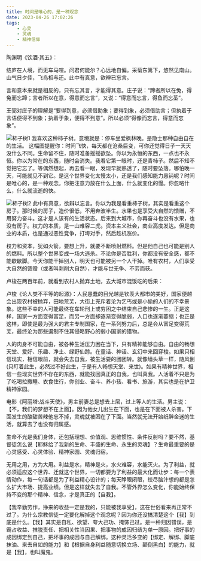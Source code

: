 ```yaml
---
title: 时间是唯心的，是一种观念
date: 2023-04-26 17:02:26
tags:
    - 心灵
    - 灵魂
    - 精神信仰
---
```

陶渊明《饮酒·其五》：

结庐在人境，而无车马喧。问君何能尔？心远地自偏。采菊东篱下，悠然见南山。山气日夕佳，飞鸟相与还。此中有真意，欲辨已忘言。


言和意本来就是相反的，只有忘其言，才能得其意。庄子说：“蹄者所以在兔，得兔而忘蹄；言者所以在意，得意而忘言”，又说：“得意而忘言，得鱼而忘荃”。

王弼对庄子的理解是“要得到意，必须借助象；要得到象，必须借助言；但执着于言语便得不到象；执着于象，便得不到意”。所以必须“得像而忘言，得意而忘象”。

![柿子树1](/image/柿子1.png)
我喜欢这种柿子树。意境就是：停车坐爱枫林晚。是隐士那种自由自在的生活。
这幅图提醒你：时间飞快，每天都在沧桑巨变，可你还觉得日子一天天没什么不同。生命留不住，随时准备摇摇欲坠。你以为永恒的东西，一点也不永恒。你以为常在的东西，随时会消失。我看它第一眼时，还是青柿子。然后不知不觉把它忘了。等偶然想起，再去看一眼，发现早就熟透了，随时要坠落。哪怕晚一天，可能就见不到它。是这个世界变化太慢太小，还是我们感知能力愚钝呢？时间是唯心的，是一种观念。你把注意力放在什么上面，什么就变化的慢。你忽略什么，什么就流逝的快。

![柿子树2](/image/柿子2.png)
此中有真意，欲辩以忘言。你以为我是看重柿子树，其实是看重这个房子。那时候的房子，造价很低，不用奔波半生。水果也是享受大自然的馈赠，不用努力奋斗。这才是人该有的生活状态。后来到大城市，你再奋斗也没有水果，也没有房子。权力的本质，是一山难容二虎。资本主义社会，商业高度发达。但是商业的本质，也是通过恶性竞争，打垮对手，然后趁机涨价。

权力和资本，犹如火箭，要想上升，就要不断喷射燃料。但是他自己也可能是别人的燃料。所以整个世界变成一场大逃杀。不论你是否胜利，你都没有安全感，都不能歇歇脚。今天你能干掉别人，明天也可能被另一个人干掉。唯有农村，人们享受大自然的馈赠（或者叫剥削大自然），才能与世无争、不劳而获。

卢梭在两百年前，就看到农村人抛弃土地，去大城市混饭吃的后果：

卢梭《论人类不平等的起源》：人民愚蠢的目光越是钦羡大都市的美好，国家便越会出现农村被抛弃，田地荒芜，大街上充斥着沦为乞丐或是小偷的人们的不幸景象。这些不幸的人可能最终在车轮刑上或穷困之中结束自己悲惨的一生。正是这样，国家一方面变得富足，而另一方面却逐渐变得脆弱，人口也逐渐萎缩；也正是这样，即使是最为强大的君主专制国家，在一系列努力后，总是会从富足变得荒芜，最终沦为那些遏制不住其侵略野心的弱小国家的猎物。

人的肉身不可能自由，被各种生活压力困在当下，只有精神能够自由。自由的畅想天堂、爱好、乐趣、净土、绿野仙踪。在童话、神话、玄幻中来回穿梭。如果只相信现实，相信眼前，就会失去自我，被生活耍的团团转。就像墙头草一样，随风倒(只盯着此生，必然过不好此生，于是有人畅想天堂、来世)。如果有精神世界，相信一些现实世界不存在的东西，就能找回真正的自我，也叫真我。人活着不只是为了吃喝拉撒睡、衣食住行，你创业、奋斗、养小孩、看书、旅游，其实也是在护卫精神家园。

电影《阿丽塔:战斗天使》，男主前妻总是想去上层，过上等人的生活。男主说：【不，我们的梦想不在上面】。因为他女儿出生在下面，也是在下面被人杀害。下面发生的酸甜苦辣他忘不掉，灵魂就被困在了下面。当然就无法开始纸醉金迷的生活，就算去了也没有归属感。

生命不光是我们身体，还包括理想、价值观、思维惯性、条件反射吗？要不然，基督徒怎么说【耶稣给了我新的生命、丰盛的生命、永生的灵魂】？生命最重要的是心灵感受、心灵体验、精神家园、灵魂归宿。

无用之用，方为大用。利益是水，精神是火，水火难容，水能灭火。为了利益，就必须适应这个世界、迁就这个世界，一切都要为了利益的最大化而让步：每一个表情动作，每一句话都是为了利益精心设计的；每天睁眼闭眼，绞尽脑汁想的都是怎么扩大市场、提高业绩。但是这样就失去了自我。不管外界怎么变化，你能始终保持不变的那个精神、信念，才是真正的【自我】。

【我辛勤劳作，挣来的收益一定是我的，只能被我享受】，这在世俗看来再正常不过了。为什么宗教信徒一定要化解掉这个观念呢？因为你还没搞清楚这个【我】到底是什么。【我】其实是自私、欲望、夸大己功、掩饰己过。是一种归因错误，是霸占收益、推脱责任、把相关性当因果、把事物的成因归结为单一原因。把好事的成因绑定到自己，把坏事的成因与自己解绑。这种灵活多变的【绑定、解绑、脚底抹油、来去自如的能力】和【根据自身利益随意切换立场、颠倒黑白】的能力，就是【我】，也叫魔鬼。